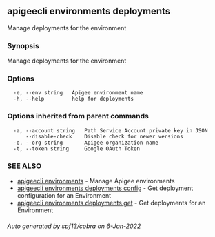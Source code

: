 ## apigeecli environments deployments

Manage deployments for the environment

### Synopsis

Manage deployments for the environment

### Options

```
  -e, --env string   Apigee environment name
  -h, --help         help for deployments
```

### Options inherited from parent commands

```
  -a, --account string   Path Service Account private key in JSON
      --disable-check    Disable check for newer versions
  -o, --org string       Apigee organization name
  -t, --token string     Google OAuth Token
```

### SEE ALSO

* [apigeecli environments](apigeecli_environments.md)	 - Manage Apigee environments
* [apigeecli environments deployments config](apigeecli_environments_deployments_config.md)	 - Get deployment configuration for an Environment
* [apigeecli environments deployments get](apigeecli_environments_deployments_get.md)	 - Get deployments for an Environment

###### Auto generated by spf13/cobra on 6-Jan-2022
